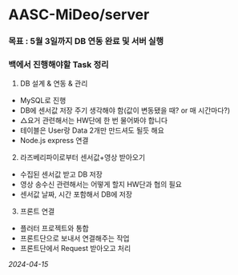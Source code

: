 # AASC-MiDeo/server

### 목표 : 5월 3일까지 DB 연동 완료 및 서버 실행

### 백에서 진행해야할 Task 정리
  1. DB 설계 & 연동 & 관리
  - MySQL로 진행
  - DB에 센서값 저장 주기 생각해야 함(값이 변동됐을 때? or 매 시간마다?)
  - △요거 관련해서는 HW단에 한 번 물어봐야 합니다
  - 테이블은 User랑 Data 2개만 만드셔도 될듯 해요
  - Node.js express 연결

  2. 라즈베리파이로부터 센서값+영상 받아오기
  - 수집된 센서값 받고 DB 저장
  - 영상 송수신 관련해서는 어떻게 할지 HW단과 협의 필요
  - 센서값 날짜, 시간 포함해서 DB에 저장
  
  3. 프론트 연결
  - 플러터 프로젝트와 통합 
  - 프론트단으로 보내서 연결해주는 작업 
  - 프론트단에서 Request 받아오고 처리

*2024-04-15*
